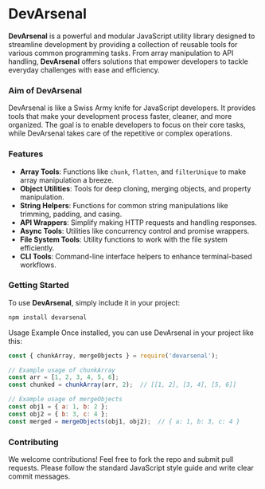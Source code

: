 # DevArsenal

**DevArsenal** is a powerful and modular JavaScript utility library designed to streamline development by providing a collection of reusable tools for various common programming tasks. From array manipulation to API handling, **DevArsenal** offers solutions that empower developers to tackle everyday challenges with ease and efficiency.

### Aim of DevArsenal
DevArsenal is like a Swiss Army knife for JavaScript developers. It provides tools that make your development process faster, cleaner, and more organized. The goal is to enable developers to focus on their core tasks, while DevArsenal takes care of the repetitive or complex operations.

### Features
- **Array Tools**: Functions like `chunk`, `flatten`, and `filterUnique` to make array manipulation a breeze.
- **Object Utilities**: Tools for deep cloning, merging objects, and property manipulation.
- **String Helpers**: Functions for common string manipulations like trimming, padding, and casing.
- **API Wrappers**: Simplify making HTTP requests and handling responses.
- **Async Tools**: Utilities like concurrency control and promise wrappers.
- **File System Tools**: Utility functions to work with the file system efficiently.
- **CLI Tools**: Command-line interface helpers to enhance terminal-based workflows.

### Getting Started
To use **DevArsenal**, simply include it in your project:

```bash
npm install devarsenal
```
Usage Example
Once installed, you can use DevArsenal in your project like this:


```javascript
const { chunkArray, mergeObjects } = require('devarsenal');

// Example usage of chunkArray
const arr = [1, 2, 3, 4, 5, 6];
const chunked = chunkArray(arr, 2);  // [[1, 2], [3, 4], [5, 6]]

// Example usage of mergeObjects
const obj1 = { a: 1, b: 2 };
const obj2 = { b: 3, c: 4 };
const merged = mergeObjects(obj1, obj2);  // { a: 1, b: 3, c: 4 }
```
### Contributing
We welcome contributions! Feel free to fork the repo and submit pull requests. Please follow the standard JavaScript style guide and write clear commit messages.

